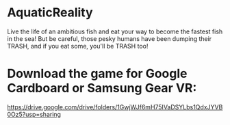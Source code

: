 # AquaticReality
Live the life of an ambitious fish and eat your way to become the fastest fish in the sea! But be careful, those pesky humans have been dumping their TRASH, and if you eat some, you'll be TRASH too!

# Download the game for Google Cardboard or Samsung Gear VR:
https://drive.google.com/drive/folders/1GwjWJf6mH75IVaDSYLbs1QdxJYVB0Oz5?usp=sharing


